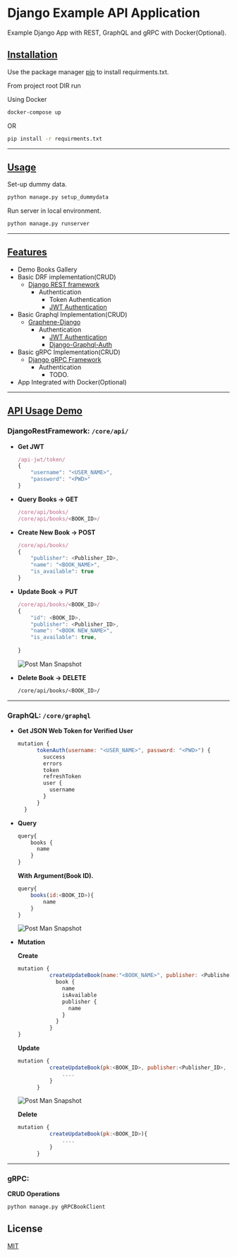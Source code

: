 # Django Example API Application

Example Django App with REST, GraphQL and gRPC with Docker(Optional).

## <u>Installation</u>

Use the package manager [pip](https://pip.pypa.io/en/stable/) to install requirments.txt.

From project root DIR run

Using Docker

```bash
docker-compose up
```

OR

```bash
pip install -r requirments.txt
```

---

## <u>Usage</u>

Set-up dummy data.

```bash
python manage.py setup_dummydata
```

Run server in local environment.

```bash
python manage.py runserver
```

---

## <u>Features</u>

* Demo Books Gallery
* Basic DRF implementation(CRUD)
  * [Django REST framework](https://www.django-rest-framework.org/)
    * Authentication
      * Token Authentication
      * [JWT Authentication](https://django-rest-framework-simplejwt.readthedocs.io/en/latest/)
* Basic Graphql Implementation(CRUD)
  * [Graphene-Django](https://docs.graphene-python.org/projects/django/en/latest/)
    * Authentication
      * [JWT Authentication](https://django-graphql-jwt.domake.io/en/latest/)
      * [Django-Graphql-Auth](https://django-graphql-auth.readthedocs.io/en/latest/)
* Basic gRPC Implementation(CRUD)
  * [Django gRPC Framework](https://djangogrpcframework.readthedocs.io/en/latest/index.html)
    * Authentication
      * TODO.
* App Integrated with Docker(Optional)

---

## <u>API Usage Demo</u>

### **DjangoRestFramework:** `/core/api/`

* **Get JWT**

  ```javascript
  /api-jwt/token/
  {
      "username": "<USER_NAME>",
      "password": "<PWD>"
  }
  ```

* **Query Books -> GET**

  ```javascript
  /core/api/books/
  /core/api/books/<BOOK_ID>/
  ```

* **Create New Book -> POST**

  ```javascript
  /core/api/books/
  {
      "publisher": <Publisher_ID>,
      "name": "<BOOK_NAME>",
      "is_available": true
  }
    ```

* **Update Book -> PUT**

  ```javascript
  /core/api/books/<BOOK_ID>/
  {
      "id": <BOOK_ID>,
      "publisher": <Publisher_ID>,
      "name": "<BOOK NEW_NAME>",
      "is_available": true,
      
  }
  ```

  ![Post Man Snapshot](static/images/rest_put.PNG)
  
* **Delete Book -> DELETE**

  ```bash
  /core/api/books/<BOOK_ID>/
  ```

---

### **GraphQL:** `/core/graphql`

* **Get JSON Web Token for Verified User**

  ```javascript
  mutation {
        tokenAuth(username: "<USER_NAME>", password: "<PWD>") {
          success
          errors
          token
          refreshToken
          user {
            username
          }
        }
    }
  ```

* **Query**

  ```javascript
  query{
      books {
        name
      }
  }
  ```

  **With Argument(Book ID).**

  ```javascript
  query{
      books(id:<BOOK_ID>){
          name
      }
  }
  ```

  ![Post Man Snapshot](static/images/gql_query.PNG)

* **Mutation**

  **Create**

  ```javascript
  mutation {
            createUpdateBook(name:"<BOOK_NAME>", publisher: <Publisher_ID>, isAvailable:true, ....) {
              book {
                name
                isAvailable
                publisher {
                  name
                }
              }
            }
  }
  ```

  **Update**

  ```javascript
  mutation {
            createUpdateBook(pk:<BOOK_ID>, publisher:<Publisher_ID>, ....){
                ....
            }
        }
  ```

  ![Post Man Snapshot](static/images/gql_mutation.PNG)

  **Delete**

  ```javascript
  mutation {
            createUpdateBook(pk:<BOOK_ID>){
                ....
            }
        }
  ```

---

### **gRPC:**

  **CRUD Operations**

  ```bash
  python manage.py gRPCBookClient
  ```

## License

[MIT](https://choosealicense.com/licenses/mit/)